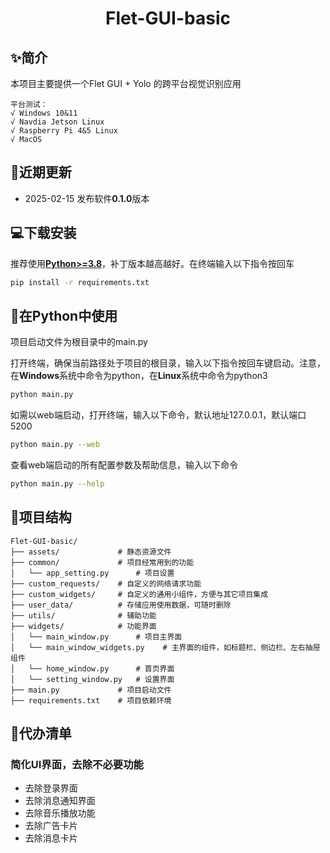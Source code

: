 <h1 align="center"> Flet-GUI-basic</h1>

## ✨简介
本项目主要提供一个Flet GUI + Yolo  的跨平台视觉识别应用
```
平台测试：
√ Windows 10&11
√ Navdia Jetson Linux
√ Raspberry Pi 4&5 Linux
√ MacOS
```

## 📢近期更新
- 2025-02-15 发布软件**0.1.0**版本

## 💻下载安装
推荐使用[**Python>=3.8**](https://www.python.org/)，补丁版本越高越好。在终端输入以下指令按回车

```bash
pip install -r requirements.txt
```

## 🐍在Python中使用
项目启动文件为根目录中的main.py

打开终端，确保当前路径处于项目的根目录，输入以下指令按回车键启动。注意，在**Windows**系统中命令为python，在**Linux**系统中命令为python3
```bash
python main.py
```
如需以web端启动，打开终端，输入以下命令，默认地址127.0.0.1，默认端口5200
```bash
python main.py --web
```
查看web端启动的所有配置参数及帮助信息，输入以下命令
```bash
python main.py --help
```

## 🧩项目结构
```
Flet-GUI-basic/
├── assets/             # 静态资源文件
├── common/             # 项目经常用到的功能
│   └── app_setting.py      # 项目设置
├── custom_requests/    # 自定义的网络请求功能
├── custom_widgets/     # 自定义的通用小组件，方便与其它项目集成
├── user_data/          # 存储应用使用数据，可随时删除
├── utils/              # 辅助功能
├── widgets/            # 功能界面
│   └── main_window.py      # 项目主界面
│   └── main_window_widgets.py    # 主界面的组件，如标题栏、侧边栏、左右抽屉组件
│   └── home_window.py      # 首页界面
│   └── setting_window.py   # 设置界面
├── main.py             # 项目启动文件
├── requirements.txt    # 项目依赖环境
```


## 📝代办清单
### 简化UI界面，去除不必要功能
- 去除登录界面
- 去除消息通知界面
- 去除音乐播放功能
- 去除广告卡片
- 去除消息卡片



